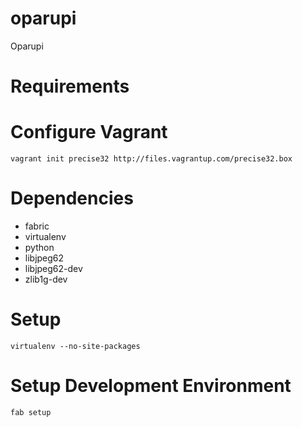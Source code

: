 oparupi
=======

Oparupi

Requirements
===========



Configure Vagrant
=================

    vagrant init precise32 http://files.vagrantup.com/precise32.box

Dependencies
============

- fabric
- virtualenv
- python
- libjpeg62 
- libjpeg62-dev 
- zlib1g-dev


Setup
============

    virtualenv --no-site-packages 

Setup Development Environment
=============================

    fab setup


